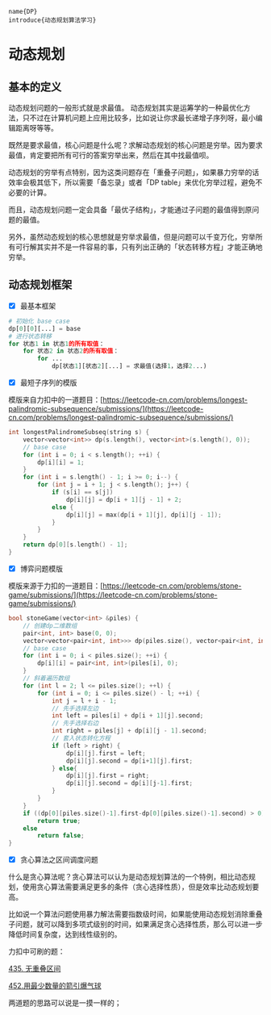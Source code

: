 ```
name{DP} 
introduce{动态规划算法学习}
```

# 动态规划

## 基本的定义

动态规划问题的一般形式就是求最值。
动态规划其实是运筹学的一种最优化方法，只不过在计算机问题上应用比较多，比如说让你求最长递增子序列呀，最小编辑距离呀等等。

既然是要求最值，核心问题是什么呢？求解动态规划的核心问题是穷举。因为要求最值，肯定要把所有可行的答案穷举出来，然后在其中找最值呗。

动态规划的穷举有点特别，因为这类问题存在「重叠子问题」，如果暴力穷举的话效率会极其低下，所以需要「备忘录」或者「DP table」来优化穷举过程，避免不必要的计算。

而且，动态规划问题一定会具备「最优子结构」，才能通过子问题的最值得到原问题的最值。

另外，虽然动态规划的核心思想就是穷举求最值，但是问题可以千变万化，穷举所有可行解其实并不是一件容易的事，只有列出正确的「状态转移方程」才能正确地穷举。

## 动态规划框架

- [x] 最基本框架
```python
# 初始化 base case
dp[0][0][...] = base
# 进行状态转移
for 状态1 in 状态1的所有取值：
    for 状态2 in 状态2的所有取值：
        for ...
            dp[状态1][状态2][...] = 求最值(选择1，选择2...)
```

- [x] 最短子序列的模版

模版来自力扣中的一道题目：[https://leetcode-cn.com/problems/longest-palindromic-subsequence/submissions/](https://leetcode-cn.com/problems/longest-palindromic-subsequence/submissions/)

```c++
int longestPalindromeSubseq(string s) {
    vector<vector<int>> dp(s.length(), vector<int>(s.length(), 0));
    // base case
    for (int i = 0; i < s.length(); ++i) {
        dp[i][i] = 1;
    }
    for (int i = s.length() - 1; i >= 0; i--) {
        for (int j = i + 1; j < s.length(); j++) {
            if (s[i] == s[j])
                dp[i][j] = dp[i + 1][j - 1] + 2;
            else {
                dp[i][j] = max(dp[i + 1][j], dp[i][j - 1]);
            }
        }
    }
    return dp[0][s.length() - 1];
}
```

- [x] 博弈问题模版

模版来源于力扣的一道题目：[https://leetcode-cn.com/problems/stone-game/submissions/](https://leetcode-cn.com/problems/stone-game/submissions/)

```c++
bool stoneGame(vector<int> &piles) {
    // 创建dp二维数组
    pair<int, int> base(0, 0);
    vector<vector<pair<int, int>>> dp(piles.size(), vector<pair<int, int>>(piles.size(), base));
    // base case
    for (int i = 0; i < piles.size(); ++i) {
        dp[i][i] = pair<int, int>(piles[i], 0);
    }
    // 斜着遍历数组
    for (int l = 2; l <= piles.size(); ++l) {
        for (int i = 0; i <= piles.size() - l; ++i) {
            int j = l + i - 1;
            // 先手选择左边
            int left = piles[i] + dp[i + 1][j].second;
            // 先手选择右边
            int right = piles[j] + dp[i][j - 1].second;
            // 套入状态转化方程
            if (left > right) {
                dp[i][j].first = left;
                dp[i][j].second = dp[i+1][j].first;
            } else{
                dp[i][j].first = right;
                dp[i][j].second = dp[i][j-1].first;
            }
        }
    }
    if ((dp[0][piles.size()-1].first-dp[0][piles.size()-1].second) > 0)
        return true;
    else
        return false;
}
``` 

- [x] 贪心算法之区间调度问题

什么是贪心算法呢？贪心算法可以认为是动态规划算法的一个特例，相比动态规划，使用贪心算法需要满足更多的条件（贪心选择性质），但是效率比动态规划要高。

比如说一个算法问题使用暴力解法需要指数级时间，如果能使用动态规划消除重叠子问题，就可以降到多项式级别的时间，如果满足贪心选择性质，那么可以进一步降低时间复杂度，达到线性级别的。

力扣中可刷的题：

[435. 无重叠区间](https://leetcode-cn.com/problems/non-overlapping-intervals/)

[452.用最少数量的箭引爆气球](https://leetcode-cn.com/problems/minimum-number-of-arrows-to-burst-balloons)

两道题的思路可以说是一摸一样的；

